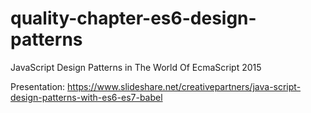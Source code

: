 # quality-chapter-es6-design-patterns
JavaScript Design Patterns in The World Of EcmaScript 2015

Presentation: https://www.slideshare.net/creativepartners/java-script-design-patterns-with-es6-es7-babel
